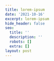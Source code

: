 ```yaml
---
title: lorem-ipsum
date: '2021-10-16'
excerpt: lorem-ipsum
hide_header: false
seo:
  title: ''
  description: ''
  robots: []
  extra: []
layout: post
---
```

